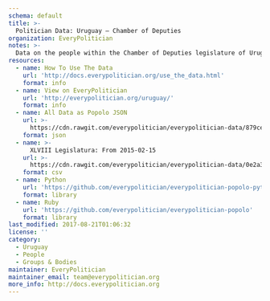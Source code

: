 ```yaml
---
schema: default
title: >-
  Politician Data: Uruguay — Chamber of Deputies
organization: EveryPolitician
notes: >-
  Data on the people within the Chamber of Deputies legislature of Uruguay.
resources:
  - name: How To Use The Data
    url: 'http://docs.everypolitician.org/use_the_data.html'
    format: info
  - name: View on EveryPolitician
    url: 'http://everypolitician.org/uruguay/'
    format: info
  - name: All Data as Popolo JSON
    url: >-
      https://cdn.rawgit.com/everypolitician/everypolitician-data/879ce6a3b8250fc5f7990b45df29f5efd66fb840/data/Uruguay/Deputies/ep-popolo-v1.0.json
    format: json
  - name: >-
      XLVIII Legislatura: From 2015-02-15
    url: >-
      https://cdn.rawgit.com/everypolitician/everypolitician-data/0e2a3210b5477b1d441cd98cf4e9283f20d8048d/data/Uruguay/Deputies/term-48.csv
    format: csv
  - name: Python
    url: 'https://github.com/everypolitician/everypolitician-popolo-python'
    format: library
  - name: Ruby
    url: 'https://github.com/everypolitician/everypolitician-popolo'
    format: library
last_modified: 2017-08-21T01:06:32
license: ''
category:
  - Uruguay
  - People
  - Groups & Bodies
maintainer: EveryPolitician
maintainer_email: team@everypolitician.org
more_info: http://docs.everypolitician.org
---
```

